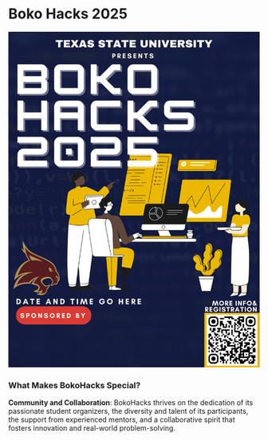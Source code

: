 # **Boko Hacks 2025**
![Boko Hacks 2025 Poster 1](assets/BokoHacks25_Poster1.png)

### What Makes BokoHacks Special? 
**Community and Collaboration**: BokoHacks thrives on the dedication of its passionate student organizers, the diversity and talent of its participants, the support from experienced mentors, and a collaborative spirit that fosters innovation and real-world problem-solving. 